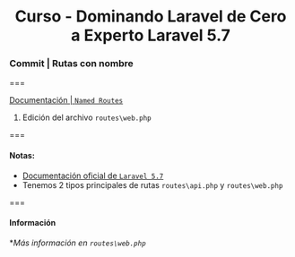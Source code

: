 
<!-- title -->
<h1 align="center">Curso - Dominando Laravel de Cero a Experto Laravel 5.7</h1>
<!-- end title -->

<!-- commit name -->
### Commit | __Rutas con nombre__
<!-- end commit name -->
===
<!-- official documentation -->
[Documentación | `Named Routes`](https://laravel.com/docs/5.7/routing#named-routes)
<!-- end official documentation -->

<!-- commit instructions -->
1. Edición del archivo `routes\web.php`
<!-- end commit instructions -->
===
<!-- notes -->
#### Notas:
  - [Documentación oficial de `Laravel 5.7`](https://laravel.com/docs/5.7)
  - Tenemos 2 tipos principales de rutas `routes\api.php` y `routes\web.php`
<!-- end notes -->
===
<!-- information -->
#### Información
**Más información en `routes\web.php`*
<!-- end information -->